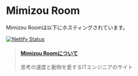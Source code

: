 Mimizou Room
============

Mimizou Roomは以下にホスティングされています。

[![Netlify Status](https://api.netlify.com/api/v1/badges/c79dd463-28d2-44fd-9fa7-8621bf03f1b5/deploy-status)](https://app.netlify.com/sites/mimizou-room/deploys)

<blockquote class="embedly-card"><h4><a href="http://mimizou.mamansoft.net">Mimizou Roomについて</a></h4><p>思考の速度と動物を愛するITエンジニアのサイト</p></blockquote>
<script async src="//cdn.embedly.com/widgets/platform.js" charset="UTF-8"></script>
